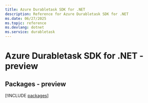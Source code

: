 ```yaml
---
title: Azure Durabletask SDK for .NET
description: Reference for Azure Durabletask SDK for .NET
ms.date: 06/27/2025
ms.topic: reference
ms.devlang: dotnet
ms.service: durabletask
---
```

# Azure Durabletask SDK for .NET - preview
## Packages - preview
[!INCLUDE [packages](durabletask-index.md)]